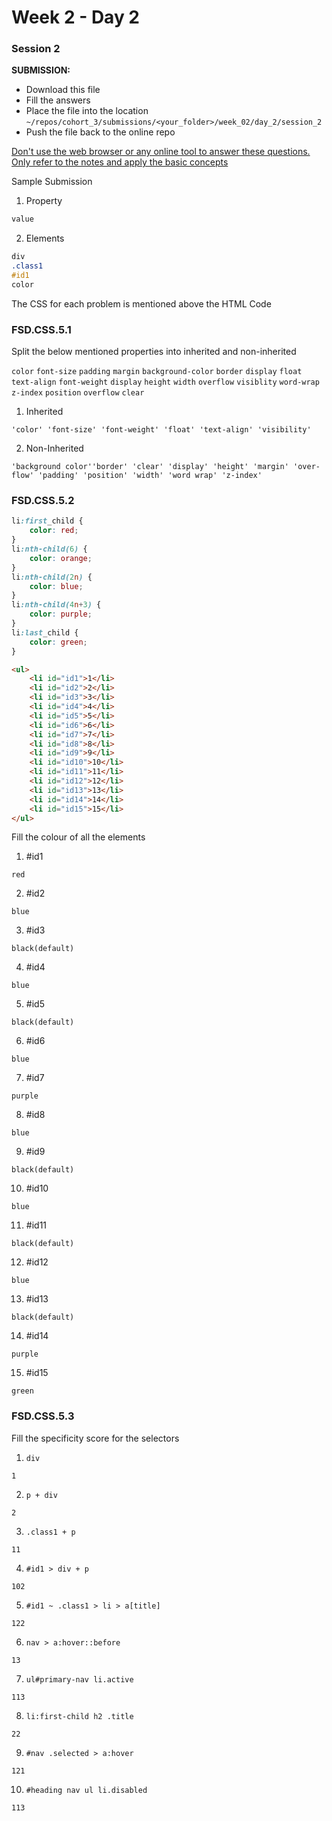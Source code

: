 # Week 2 - Day 2

### Session 2

**SUBMISSION:**

- Download this file
- Fill the answers
- Place the file into the location `~/repos/cohort_3/submissions/<your_folder>/week_02/day_2/session_2` 
- Push the file  back to the online repo

<u>Don't use the web browser or any online tool to answer these questions. Only refer to the notes and apply the basic concepts</u>

Sample Submission

1. Property
```css
value
```
2. Elements
```css
div
.class1
#id1
color
```

The CSS for each problem is mentioned above the HTML Code 



### FSD.CSS.5.1

Split the below mentioned properties into inherited and non-inherited

`color` `font-size` `padding` `margin` `background-color` `border` `display` `float` `text-align` `font-weight` `display` `height` `width` `overflow`  `visiblity` `word-wrap` `z-index` `position` `overflow` `clear`

1. Inherited
```
'color' 'font-size' 'font-weight' 'float' 'text-align' 'visibility' 
```
2. Non-Inherited
```
'background color''border' 'clear' 'display' 'height' 'margin' 'over-flow' 'padding' 'position' 'width' 'word wrap' 'z-index'
```



### FSD.CSS.5.2

```css
li:first_child {
    color: red;
}
li:nth-child(6) {
    color: orange;
}
li:nth-child(2n) {
    color: blue;
}
li:nth-child(4n+3) {
    color: purple;
}
li:last_child {
    color: green;
}
```

```html
<ul>
    <li id="id1">1</li>
    <li id="id2">2</li>
    <li id="id3">3</li>
    <li id="id4">4</li>
    <li id="id5">5</li>
    <li id="id6">6</li>
    <li id="id7">7</li>
    <li id="id8">8</li>
    <li id="id9">9</li>
    <li id="id10">10</li>
    <li id="id11">11</li>
    <li id="id12">12</li>
    <li id="id13">13</li>
    <li id="id14">14</li>
    <li id="id15">15</li>
</ul>
```

Fill the colour of all the elements

1. #id1
```
red
```
2. #id2
```
blue
```
3. #id3
```
black(default)
```
4. #id4
```
blue
```
5. #id5
```
black(default)
```
6. #id6
```
blue
```
7. #id7
```
purple
```
8. #id8
```
blue
```
9. #id9
```
black(default)
```
10. #id10
```
blue
```
11. #id11
```
black(default)
```
12. #id12
```
blue
```
13. #id13
```
black(default)
```
14. #id14
```
purple
```
15. #id15
```
green
```



### FSD.CSS.5.3

Fill the specificity score for the selectors

1. `div`
```
1
```
2. `p + div`
```
2
```
3. `.class1 + p`
```
11
```
4. `#id1 > div + p`
```
102
```
5. `#id1 ~ .class1 > li > a[title]`
```
122
```
6. `nav > a:hover::before`
```
13
```
7. `ul#primary-nav li.active`
```
113
```
8. `li:first-child h2 .title`
```
22 
```
9. `#nav .selected > a:hover`
```
121
```
10. `#heading nav ul li.disabled`
```
113
```